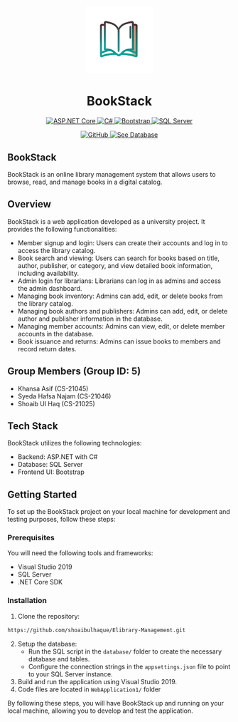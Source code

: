 <h1 align="center"><img src="https://raw.githubusercontent.com/shoaibulhaque/Elibrary-Management/master/WebApplication1/book_inventory/PhotoRoom-20230717_205230.png" width="150"></h1> <h1 align="center">BookStack</h1> <p align="center"> <a href="https://dotnet.microsoft.com/apps/aspnet"> <img src="https://img.shields.io/badge/ASP.NET-Core-5C2D91?logo=asp.net&logoColor=white&style=flat-square" alt="ASP.NET Core"> </a> <a href="https://docs.microsoft.com/en-us/dotnet/csharp/"> <img src="https://img.shields.io/badge/C%23-239120?logo=c-sharp&logoColor=white&style=flat-square" alt="C#"> </a> <a href="https://getbootstrap.com/"> <img src="https://img.shields.io/badge/Bootstrap-563D7C?logo=bootstrap&logoColor=white&style=flat-square" alt="Bootstrap"> </a> <a href="https://www.microsoft.com/en-us/sql-server"> <img src="https://img.shields.io/badge/SQL%20Server-CC2927?logo=microsoft-sql-server&logoColor=white&style=flat-square" alt="SQL Server"> </a> </p>

<p align="center">
  <a href="https://github.com/shoaibulhaque/Elibrary-Management/tree/master">
    <img src="https://img.shields.io/badge/GitHub-181717?logo=github&logoColor=white&style=flat-square" alt="GitHub">
  </a>
  <a href="https://github.com/shoaibulhaque/Elibrary-Management/tree/master/database">
    <img src="https://img.shields.io/badge/See%20Database-181717?logo=github&logoColor=white&style=flat-square" alt="See Database">
  </a>
</p>

## BookStack

BookStack is an online library management system that allows users to browse, read, and manage books in a digital catalog.

## Overview
BookStack is a web application developed as a university project. It provides the following functionalities:

- Member signup and login: Users can create their accounts and log in to access the library catalog.
- Book search and viewing: Users can search for books based on title, author, publisher, or category, and view detailed book information, including availability.
- Admin login for librarians: Librarians can log in as admins and access the admin dashboard.
- Managing book inventory: Admins can add, edit, or delete books from the library catalog.
- Managing book authors and publishers: Admins can add, edit, or delete author and publisher information in the database.
- Managing member accounts: Admins can view, edit, or delete member accounts in the database.
- Book issuance and returns: Admins can issue books to members and record return dates.

## Group Members (Group ID: 5)
- Khansa Asif (CS-21045)
- Syeda Hafsa Najam (CS-21046)
- Shoaib Ul Haq (CS-21025)

## Tech Stack
BookStack utilizes the following technologies:

- Backend: ASP.NET with C#
- Database: SQL Server
- Frontend UI: Bootstrap

## Getting Started
To set up the BookStack project on your local machine for development and testing purposes, follow these steps:

### Prerequisites
You will need the following tools and frameworks:

- Visual Studio 2019
- SQL Server
- .NET Core SDK

### Installation
1. Clone the repository:
```bash
https://github.com/shoaibulhaque/Elibrary-Management.git
```
2. Setup the database:
   - Run the SQL script in the `database/` folder to create the necessary database and tables.
   - Configure the connection strings in the `appsettings.json` file to point to your SQL Server instance.
3. Build and run the application using Visual Studio 2019.
4. Code files are located in `WebApplication1/` folder

By following these steps, you will have BookStack up and running on your local machine, allowing you to develop and test the application.



